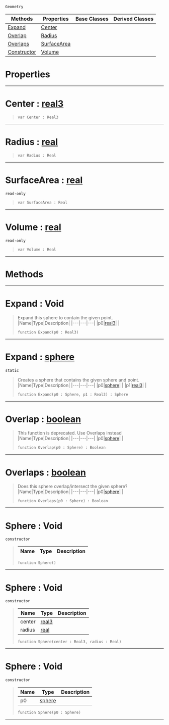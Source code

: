  `Geometry`

|Methods|Properties|Base Classes|Derived Classes|
|---|---|---|---|
|[ Expand](https://github.com/PlasmaEngine/PlasmaDocs/tree/master/docs/C%2B%2B/code_reference/class_reference/sphere.markdown#expand-void)|[ Center](https://github.com/PlasmaEngine/PlasmaDocs/tree/master/docs/C%2B%2B/code_reference/class_reference/sphere.markdown#center-plasma-engine-docum)| | |
|[ Overlap](https://github.com/PlasmaEngine/PlasmaDocs/tree/master/docs/C%2B%2B/code_reference/class_reference/sphere.markdown#overlap-plasma-engine-docu)|[ Radius](https://github.com/PlasmaEngine/PlasmaDocs/tree/master/docs/C%2B%2B/code_reference/class_reference/sphere.markdown#radius-plasma-engine-docum)| | |
|[ Overlaps](https://github.com/PlasmaEngine/PlasmaDocs/tree/master/docs/C%2B%2B/code_reference/class_reference/sphere.markdown#overlaps-plasma-engine-doc)|[ SurfaceArea](https://github.com/PlasmaEngine/PlasmaDocs/tree/master/docs/C%2B%2B/code_reference/class_reference/sphere.markdown#surfacearea-plasma-engine)| | |
|[ Constructor](https://github.com/PlasmaEngine/PlasmaDocs/tree/master/docs/C%2B%2B/code_reference/class_reference/sphere.markdown#sphere-void)|[ Volume](https://github.com/PlasmaEngine/PlasmaDocs/tree/master/docs/C%2B%2B/code_reference/class_reference/sphere.markdown#volume-plasma-engine-docum)| | |


 #  Properties


---  
 #  Center : [real3](https://github.com/PlasmaEngine/PlasmaDocs/tree/master/docs/C%2B%2B/code_reference/lightning_base_types/real3.markdown)

> 
> ``` lang=cpp, name=Lightning
> var Center : Real3


---  
 #  Radius : [real](https://github.com/PlasmaEngine/PlasmaDocs/tree/master/docs/C%2B%2B/code_reference/lightning_base_types/real.markdown)

> 
> ``` lang=cpp, name=Lightning
> var Radius : Real


---  
 #  SurfaceArea : [real](https://github.com/PlasmaEngine/PlasmaDocs/tree/master/docs/C%2B%2B/code_reference/lightning_base_types/real.markdown)

 `read-only`

> 
> ``` lang=cpp, name=Lightning
> var SurfaceArea : Real


---  
 #  Volume : [real](https://github.com/PlasmaEngine/PlasmaDocs/tree/master/docs/C%2B%2B/code_reference/lightning_base_types/real.markdown)

 `read-only`

> 
> ``` lang=cpp, name=Lightning
> var Volume : Real


---  
 #  Methods


---  
 #  Expand : Void

> Expand this sphere to contain the given point.
> |Name|Type|Description|
> |---|---|---|
> |p0|[real3](https://github.com/PlasmaEngine/PlasmaDocs/tree/master/docs/C%2B%2B/code_reference/lightning_base_types/real3.markdown)| |
> ``` lang=cpp, name=Lightning
> function Expand(p0 : Real3)
> ``` 


---  
 #  Expand : [sphere](https://github.com/PlasmaEngine/PlasmaDocs/tree/master/docs/C%2B%2B/code_reference/class_reference/sphere.markdown)

 `static`

> Creates a sphere that contains the given sphere and point.
> |Name|Type|Description|
> |---|---|---|
> |p0|[sphere](https://github.com/PlasmaEngine/PlasmaDocs/tree/master/docs/C%2B%2B/code_reference/class_reference/sphere.markdown)| |
> |p1|[real3](https://github.com/PlasmaEngine/PlasmaDocs/tree/master/docs/C%2B%2B/code_reference/lightning_base_types/real3.markdown)| |
> ``` lang=cpp, name=Lightning
> function Expand(p0 : Sphere, p1 : Real3) : Sphere
> ``` 


---  
 #  Overlap : [boolean](https://github.com/PlasmaEngine/PlasmaDocs/tree/master/docs/C%2B%2B/code_reference/lightning_base_types/boolean.markdown)

> This function is deprecated. Use Overlaps instead
> |Name|Type|Description|
> |---|---|---|
> |p0|[sphere](https://github.com/PlasmaEngine/PlasmaDocs/tree/master/docs/C%2B%2B/code_reference/class_reference/sphere.markdown)| |
> ``` lang=cpp, name=Lightning
> function Overlap(p0 : Sphere) : Boolean
> ``` 


---  
 #  Overlaps : [boolean](https://github.com/PlasmaEngine/PlasmaDocs/tree/master/docs/C%2B%2B/code_reference/lightning_base_types/boolean.markdown)

> Does this sphere overlap/intersect the given sphere?
> |Name|Type|Description|
> |---|---|---|
> |p0|[sphere](https://github.com/PlasmaEngine/PlasmaDocs/tree/master/docs/C%2B%2B/code_reference/class_reference/sphere.markdown)| |
> ``` lang=cpp, name=Lightning
> function Overlaps(p0 : Sphere) : Boolean
> ``` 


---  
 #  Sphere : Void

 `constructor`

> 
> |Name|Type|Description|
> |---|---|---|
> ``` lang=cpp, name=Lightning
> function Sphere()
> ``` 


---  
 #  Sphere : Void

 `constructor`

> 
> |Name|Type|Description|
> |---|---|---|
> |center|[real3](https://github.com/PlasmaEngine/PlasmaDocs/tree/master/docs/C%2B%2B/code_reference/lightning_base_types/real3.markdown)| |
> |radius|[real](https://github.com/PlasmaEngine/PlasmaDocs/tree/master/docs/C%2B%2B/code_reference/lightning_base_types/real.markdown)| |
> ``` lang=cpp, name=Lightning
> function Sphere(center : Real3, radius : Real)
> ``` 


---  
 #  Sphere : Void

 `constructor`

> 
> |Name|Type|Description|
> |---|---|---|
> |p0|[sphere](https://github.com/PlasmaEngine/PlasmaDocs/tree/master/docs/C%2B%2B/code_reference/class_reference/sphere.markdown)| |
> ``` lang=cpp, name=Lightning
> function Sphere(p0 : Sphere)
> ``` 


---  
 

 